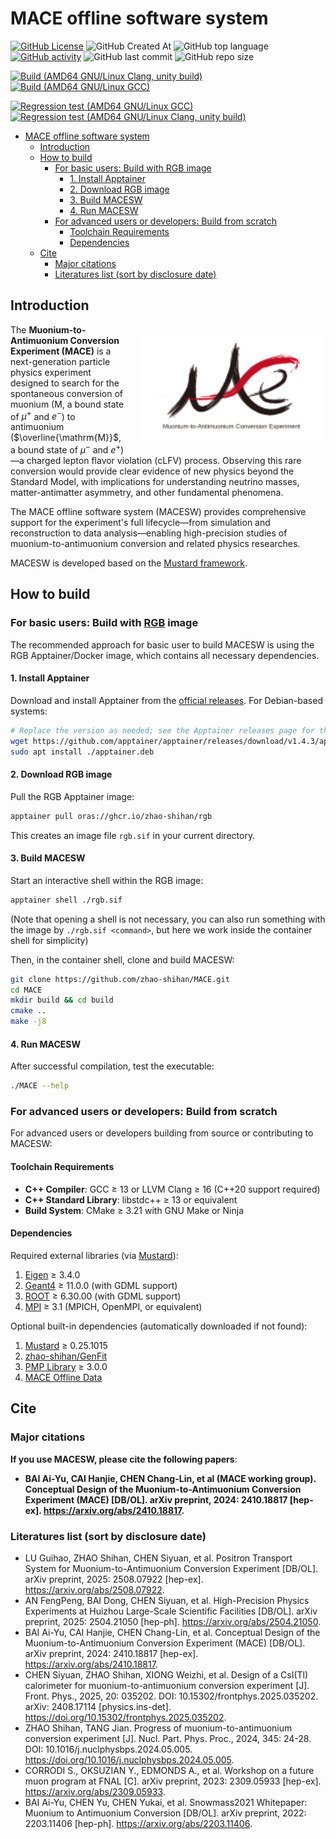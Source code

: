 # MACE offline software system

[![GitHub License](https://img.shields.io/github/license/zhao-shihan/MACE?color=red)](COPYING)
![GitHub Created At](https://img.shields.io/github/created-at/zhao-shihan/MACE?color=green)
![GitHub top language](https://img.shields.io/github/languages/top/zhao-shihan/MACE?color=f34b7d)
[![GitHub activity](https://img.shields.io/github/commit-activity/m/zhao-shihan/MACE)](https://github.com/zhao-shihan/MACE/pulse)
![GitHub last commit](https://img.shields.io/github/last-commit/zhao-shihan/MACE)
![GitHub repo size](https://img.shields.io/github/repo-size/zhao-shihan/MACE)

[![Build (AMD64 GNU/Linux Clang, unity build)](https://github.com/zhao-shihan/MACE/actions/workflows/build-with-clang.yml/badge.svg)](https://github.com/zhao-shihan/MACE/actions/workflows/build-with-clang.yml)
[![Build (AMD64 GNU/Linux GCC)](https://github.com/zhao-shihan/MACE/actions/workflows/build-with-gcc.yml/badge.svg)](https://github.com/zhao-shihan/MACE/actions/workflows/build-with-gcc.yml)

[![Regression test (AMD64 GNU/Linux GCC)](https://github.com/zhao-shihan/MACE/actions/workflows/regression-test-with-gcc.yml/badge.svg)](https://github.com/zhao-shihan/MACE/actions/workflows/regression-test-with-gcc.yml)
[![Regression test (AMD64 GNU/Linux Clang, unity build)](https://github.com/zhao-shihan/MACE/actions/workflows/regression-test-with-clang.yml/badge.svg)](https://github.com/zhao-shihan/MACE/actions/workflows/regression-test-with-clang.yml)

- [MACE offline software system](#mace-offline-software-system)
  - [Introduction](#introduction)
  - [How to build](#how-to-build)
    - [For basic users: Build with RGB image](#for-basic-users-build-with-rgb-image)
      - [1. Install Apptainer](#1-install-apptainer)
      - [2. Download RGB image](#2-download-rgb-image)
      - [3. Build MACESW](#3-build-macesw)
      - [4. Run MACESW](#4-run-macesw)
    - [For advanced users or developers: Build from scratch](#for-advanced-users-or-developers-build-from-scratch)
      - [Toolchain Requirements](#toolchain-requirements)
      - [Dependencies](#dependencies)
  - [Cite](#cite)
    - [Major citations](#major-citations)
    - [Literatures list (sort by disclosure date)](#literatures-list-sort-by-disclosure-date)

## Introduction

<img src="document/picture/MACE_logo_v2.svg" alt="MACE logo" width="300" 
     style="float: right; margin: 15px 0px 15px 20px;">

The **Muonium-to-Antimuonium Conversion Experiment (MACE)** is a next-generation particle physics experiment designed to search for the spontaneous conversion of muonium ($\mathrm{M}$, a bound state of $\mu^+$ and $e^-$) to antimuonium ($\overline{\mathrm{M}}$, a bound state of $\mu^-$ and $e^+$)—a charged lepton flavor violation (cLFV) process. Observing this rare conversion would provide clear evidence of new physics beyond the Standard Model, with implications for understanding neutrino masses, matter-antimatter asymmetry, and other fundamental phenomena.

The MACE offline software system (MACESW) provides comprehensive support for the experiment's full lifecycle—from simulation and reconstruction to data analysis—enabling high-precision studies of muonium-to-antimuonium conversion and related physics researches.

MACESW is developed based on the [Mustard framework](https://github.com/zhao-shihan/Mustard).

## How to build

### For basic users: Build with [RGB](https://github.com/zhao-shihan/RGB) image

The recommended approach for basic user to build MACESW is using the RGB Apptainer/Docker image, which contains all necessary dependencies.

#### 1. Install Apptainer

Download and install Apptainer from the [official releases](https://github.com/apptainer/apptainer/releases). For Debian-based systems:
```bash
# Replace the version as needed; see the Apptainer releases page for the latest version and links
wget https://github.com/apptainer/apptainer/releases/download/v1.4.3/apptainer_1.4.3_amd64.deb -O apptainer.deb
sudo apt install ./apptainer.deb
```

#### 2. Download RGB image

Pull the RGB Apptainer image:
```bash
apptainer pull oras://ghcr.io/zhao-shihan/rgb
```
This creates an image file `rgb.sif` in your current directory.

#### 3. Build MACESW

Start an interactive shell within the RGB image:
```bash
apptainer shell ./rgb.sif
```
(Note that opening a shell is not necessary, you can also run something with the image by `./rgb.sif <command>`, but here we work inside the container shell for simplicity)

Then, in the container shell, clone and build MACESW:
```bash
git clone https://github.com/zhao-shihan/MACE.git
cd MACE
mkdir build && cd build
cmake ..
make -j8
```

#### 4. Run MACESW

After successful compilation, test the executable:
```bash
./MACE --help
```

### For advanced users or developers: Build from scratch

For advanced users or developers building from source or contributing to MACESW:

#### Toolchain Requirements

- **C++ Compiler**: GCC ≥ 13 or LLVM Clang ≥ 16 (C++20 support required)
- **C++ Standard Library**: libstdc++ ≥ 13 or equivalent
- **Build System**: CMake ≥ 3.21 with GNU Make or Ninja

#### Dependencies

Required external libraries (via [Mustard](https://github.com/zhao-shihan/Mustard)):

1. [Eigen](https://eigen.tuxfamily.org/) ≥ 3.4.0
2. [Geant4](https://geant4.org/) ≥ 11.0.0 (with GDML support)
3. [ROOT](https://root.cern/) ≥ 6.30.00 (with GDML support)
4. [MPI](https://www.mpi-forum.org/) ≥ 3.1 (MPICH, OpenMPI, or equivalent)

Optional built-in dependencies (automatically downloaded if not found):

1. [Mustard](https://github.com/zhao-shihan/Mustard) ≥ 0.25.1015
2. [zhao-shihan/GenFit](https://github.com/zhao-shihan/GenFit)
3. [PMP Library](https://www.pmp-library.org/) ≥ 3.0.0
4. [MACE Offline Data](https://code.ihep.ac.cn/zhaoshh7/mace_offline_data)

## Cite

### Major citations

**If you use MACESW, please cite the following papers**:

- **BAI Ai-Yu, CAI Hanjie, CHEN Chang-Lin, et al (MACE working group). Conceptual Design of the Muonium-to-Antimuonium Conversion Experiment (MACE) [DB/OL]. arXiv preprint, 2024: 2410.18817 [hep-ex]. https://arxiv.org/abs/2410.18817.**

### Literatures list (sort by disclosure date)

- LU Guihao, ZHAO Shihan, CHEN Siyuan, et al. Positron Transport System for Muonium-to-Antimuonium Conversion Experiment [DB/OL]. arXiv preprint, 2025: 2508.07922 [hep-ex]. https://arxiv.org/abs/2508.07922.
- AN FengPeng, BAI Dong, CHEN Siyuan, et al. High-Precision Physics Experiments at Huizhou Large-Scale Scientific Facilities [DB/OL]. arXiv preprint, 2025: 2504.21050 [hep-ph]. https://arxiv.org/abs/2504.21050.
- BAI Ai-Yu, CAI Hanjie, CHEN Chang-Lin, et al. Conceptual Design of the Muonium-to-Antimuonium Conversion Experiment (MACE) [DB/OL]. arXiv preprint, 2024: 2410.18817 [hep-ex]. https://arxiv.org/abs/2410.18817.
- CHEN Siyuan, ZHAO Shihan, XIONG Weizhi, et al. Design of a CsI(Tl) calorimeter for muonium-to-antimuonium conversion experiment [J]. Front. Phys., 2025, 20: 035202. DOI: 10.15302/frontphys.2025.035202. arXiv: 2408.17114 [physics.ins-det]. https://doi.org/10.15302/frontphys.2025.035202.
- ZHAO Shihan, TANG Jian. Progress of muonium-to-antimuonium conversion experiment [J]. Nucl. Part. Phys. Proc., 2024, 345: 24-28. DOI: 10.1016/j.nuclphysbps.2024.05.005. https://doi.org/10.1016/j.nuclphysbps.2024.05.005.
- CORRODI S., OKSUZIAN Y., EDMONDS A., et al. Workshop on a future muon program at FNAL [C]. arXiv preprint, 2023: 2309.05933 [hep-ex]. https://arxiv.org/abs/2309.05933.
- BAI Ai-Yu, CHEN Yu, CHEN Yukai, et al. Snowmass2021 Whitepaper: Muonium to Antimuonium Conversion [DB/OL]. arXiv preprint, 2022: 2203.11406 [hep-ph]. https://arxiv.org/abs/2203.11406.
